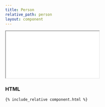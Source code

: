 ```yaml
---
title: Person
relative_path: person
layout: component
---
```


<iframe src="{{ site.baseurl}}/component/{{ page.relative_path }}/example.html"></iframe>

<h3>HTML</h3>

```html
{% include_relative component.html %}
```
